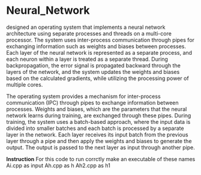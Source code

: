 # Neural_Network
designed an operating system that implements a neural network architecture using separate
processes and threads on a multi-core processor. The system uses inter-process communication
through pipes for exchanging information such as weights and biases between processes. Each layer of
the neural network is represented as a separate process, and each neuron within a layer is
treated as a separate thread. During backpropagation, the error signal is propagated backward
through the layers of the network, and the system updates the weights and biases based on the
calculated gradients, while utilizing the processing power of multiple cores.

The operating system provides a mechanism for inter-process communication (IPC) through pipes
to exchange information between processes. Weights and biases, which are the parameters that the
neural network learns during training, are exchanged through these pipes.
During training, the system uses a batch-based approach, where the input data is divided into
smaller batches and each batch is processed by a separate layer in the network. Each layer receives
its input batch from the previous layer through a pipe and then apply the weights and biases to generate
the output. The output is passed to the next layer as input through another pipe.

**Instruction**
For this code to run corrctly
make an executable of these names
Ai.cpp as input
Ah.cpp as h
Ah2.cpp as h1

